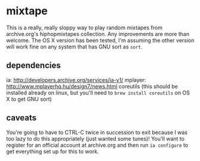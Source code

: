 # mixtape

This is a really, really sloppy way to play random mixtapes from archive.org's hiphopmixtapes collection. Any improvements are more than welcome. The OS X version has been tested, I'm assuming the other version will work fine on any system that has GNU sort as `sort`.


## dependencies

ia: http://developers.archive.org/services/ia-v1/
mplayer: http://www.mplayerhq.hu/design7/news.html
coreutils (this should be installed already on linux, but you'll need to `brew install coreutils` on OS X to get GNU sort)

## caveats

You're going to have to CTRL-C twice in succession to exit because I was too lazy to do this appropriately (just wanted some tunes)!
You'll want to register for an official account at archive.org and then run `ia configure` to get everything set up for this to work.
